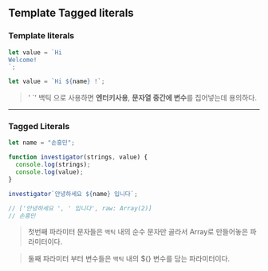 ## Template Tagged literals

### Template literals

```js
let value = `Hi
Welcome!
`;
```

```js
let value = `Hi ${name} !`;
```

> ' `' 백틱 으로 사용하면 **엔터키사용**, **문자열 중간에 변수**를 집어넣는데 용의하다.

---

### Tagged Literals

```js
let name = "손흥민";

function investigator(strings, value) {
  console.log(strings);
  console.log(value);
}

investigator`안녕하세요 ${name} 입니다`;
```

```js
// ['안녕하세요 ', ' 입니다', raw: Array(2)]
// 손흥민
```

> 첫번째 파라미터 문자들은 `백틱` 내의 순수 문자만 골라서 Array로 만들어놓은 파라미터이다.

> 둘째 파라미터 부터 변수들은 `백틱` 내의 ${} 변수를 담는 파라미터이다.
